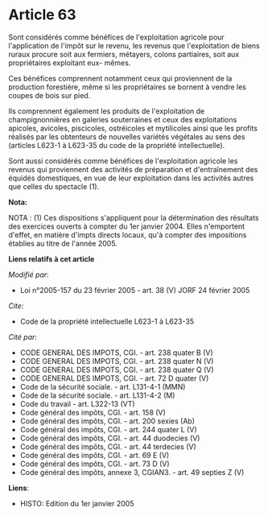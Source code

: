 # Article 63

Sont considérés comme bénéfices de l'exploitation agricole pour l'application de l'impôt sur le revenu, les revenus que
l'exploitation de biens ruraux procure soit aux fermiers, métayers, colons partiaires, soit aux propriétaires exploitant eux-
mêmes.

Ces bénéfices comprennent notamment ceux qui proviennent de la production forestière, même si les propriétaires se bornent à
vendre les coupes de bois sur pied.

Ils comprennent également les produits de l'exploitation de champignonnières en galeries souterraines et ceux des
exploitations apicoles, avicoles, piscicoles, ostréicoles et mytilicoles ainsi que les profits réalisés par les obtenteurs de
nouvelles variétés végétales au sens des (articles L623-1 à L623-35 du code de la propriété intellectuelle).

Sont aussi considérés comme bénéfices de l'exploitation agricole les revenus qui proviennent des activités de préparation et
d'entraînement des équidés domestiques, en vue de leur exploitation dans les activités autres que celles du spectacle (1).

**Nota:**

NOTA : (1) Ces dispositions s'appliquent pour la détermination des résultats des exercices ouverts à compter du 1er janvier
2004. Elles n'emportent d'effet, en matière d'imp<cb>ts directs locaux, qu'à compter des impositions établies au titre de
l'année 2005.

</cb>

**Liens relatifs à cet article**

_Modifié par_:

  - Loi n°2005-157 du 23 février 2005 - art. 38 (V) JORF 24 février 2005

_Cite_:

  - Code de la propriété intellectuelle L623-1 à L623-35

_Cité par_:

  - CODE GENERAL DES IMPOTS, CGI. - art. 238 quater B (V)
  - CODE GENERAL DES IMPOTS, CGI. - art. 238 quater N (V)
  - CODE GENERAL DES IMPOTS, CGI. - art. 238 quater Q (V)
  - CODE GENERAL DES IMPOTS, CGI. - art. 72 D quater (V)
  - Code de la sécurité sociale. - art. L131-4-1 (MMN)
  - Code de la sécurité sociale. - art. L131-4-2 (M)
  - Code du travail - art. L322-13 (VT)
  - Code général des impôts, CGI. - art. 158 (V)
  - Code général des impôts, CGI. - art. 200 sexies (Ab)
  - Code général des impôts, CGI. - art. 244 quater L (V)
  - Code général des impôts, CGI. - art. 44 duodecies (V)
  - Code général des impôts, CGI. - art. 44 terdecies (V)
  - Code général des impôts, CGI. - art. 69 E (V)
  - Code général des impôts, CGI. - art. 73 D (V)
  - Code général des impôts, annexe 3, CGIAN3. - art. 49 septies Z (V)

**Liens**:

  - HISTO: Edition du 1er janvier 2005
